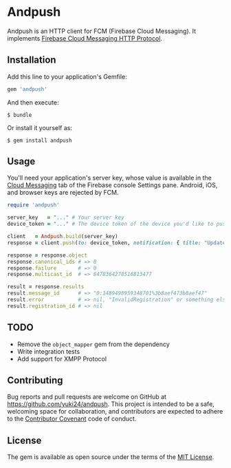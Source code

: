 # Andpush

Andpush is an HTTP client for FCM (Firebase Cloud Messaging). It implements [Firebase Cloud Messaging HTTP Protocol](https://firebase.google.com/docs/cloud-messaging/http-server-ref).

## Installation

Add this line to your application's Gemfile:

```ruby
gem 'andpush'
```

And then execute:

    $ bundle

Or install it yourself as:

    $ gem install andpush

## Usage

You'll need your application's server key, whose value is available in the [Cloud Messaging](https://console.firebase.google.com/project/_/settings/cloudmessaging) tab of the Firebase console Settings pane. Android, iOS, and browser keys are rejected by FCM.

```ruby
require 'andpush'

server_key   = "..." # Your server key
device_token = "..." # The device token of the device you'd like to push a message to

client   = Andpush.build(server_key)
response = client.push(to: device_token, notification: { title: "Update", body: "Your weekly summary is ready" }, data: { extra: "data" })

response = response.object
response.canonical_ids # => 0
response.failure       # => 0
response.multicast_id  # => 8478364278516813477

result = response.results
result.message_id      # => "0:1489498959348701%3b8aef473b8aef47"
result.error           # => nil, "InvalidRegistration" or something else
result.registration_id # => nil
```

## TODO

 * Remove the `object_mapper` gem from the dependency
 * Write integration tests
 * Add support for XMPP Protocol

## Contributing

Bug reports and pull requests are welcome on GitHub at https://github.com/yuki24/andpush. This project is intended to be a safe, welcoming space for collaboration, and contributors are expected to adhere to the [Contributor Covenant](http://contributor-covenant.org) code of conduct.

## License

The gem is available as open source under the terms of the [MIT License](http://opensource.org/licenses/MIT).
